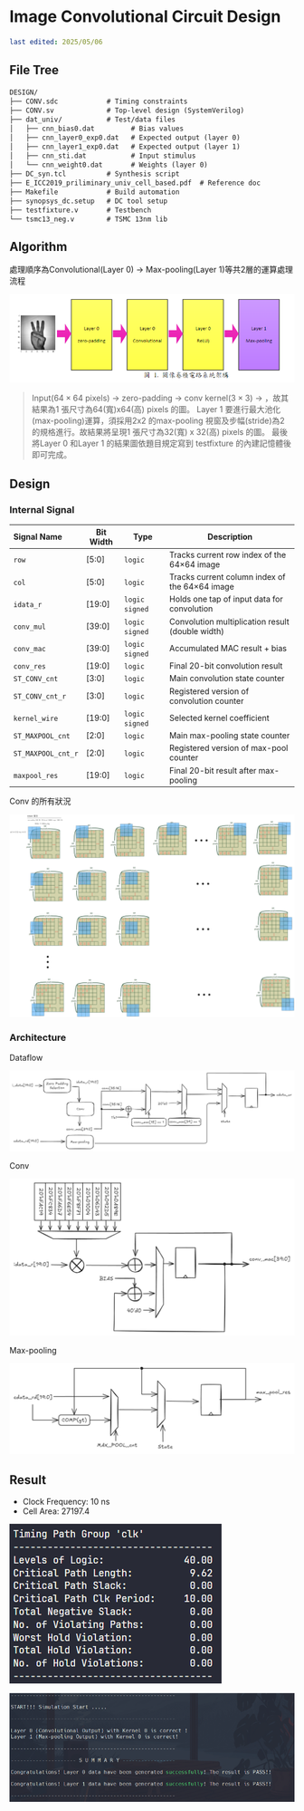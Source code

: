 # Image Convolutional Circuit Design

```YAML 
last edited: 2025/05/06
```

## File Tree

```
DESIGN/
├── CONV.sdc            # Timing constraints
├── CONV.sv             # Top-level design (SystemVerilog)
├── dat_univ/           # Test/data files
│   ├── cnn_bias0.dat         # Bias values
│   ├── cnn_layer0_exp0.dat   # Expected output (layer 0)
│   ├── cnn_layer1_exp0.dat   # Expected output (layer 1)
│   ├── cnn_sti.dat           # Input stimulus
│   └── cnn_weight0.dat       # Weights (layer 0)
├── DC_syn.tcl          # Synthesis script
├── E_ICC2019_priliminary_univ_cell_based.pdf  # Reference doc
├── Makefile            # Build automation
├── synopsys_dc.setup   # DC tool setup
├── testfixture.v       # Testbench
└── tsmc13_neg.v        # TSMC 13nm lib
```

## Algorithm

處理順序為Convolutional(Layer 0) -> Max-pooling(Layer 1)等共2層的運算處理流程

![image-20250423102712054](https://raw.githubusercontent.com/frankxaio/markdwon-image/main/data/image-20250423102712054.png)



>    Input($64\times64$ pixels) -> zero-padding -> conv kernel($3\times3$) -> ，故其結果為1 張尺寸為64(寬)x64(高) pixels 的圖。 Layer  1 要進行最大池化(max-pooling)運算，須採用2x2 的max-pooling 視窗及步幅(stride)為2 的規格進行。故結果將呈現1 張尺寸為32(寬) x 32(高) pixels 的圖。 最後將Layer 0 和Layer 1 的結果圖依題目規定寫到 testfixture 的內建記憶體後即可完成。

## Design

### Internal Signal

| **Signal Name**    | **Bit Width** | **Type**       | **Description**                                  |
| :----------------- | ------------- | -------------- | ------------------------------------------------ |
| `row`              | [5:0]         | `logic`        | Tracks current row index of the 64×64 image      |
| `col`              | [5:0]         | `logic`        | Tracks current column index of the 64×64 image   |
| `idata_r`          | [19:0]        | `logic signed` | Holds one tap of input data for convolution      |
| `conv_mul`         | [39:0]        | `logic signed` | Convolution multiplication result (double width) |
| `conv_mac`         | [39:0]        | `logic signed` | Accumulated MAC result + bias                    |
| `conv_res`         | [19:0]        | `logic`        | Final 20-bit convolution result                  |
| `ST_CONV_cnt`      | [3:0]         | `logic`        | Main convolution state counter                   |
| `ST_CONV_cnt_r`    | [3:0]         | `logic`        | Registered version of convolution counter        |
| `kernel_wire`      | [19:0]        | `logic signed` | Selected kernel coefficient                      |
| `ST_MAXPOOL_cnt`   | [2:0]         | `logic`        | Main max-pooling state counter                   |
| `ST_MAXPOOL_cnt_r` | [2:0]         | `logic`        | Registered version of max-pool counter           |
| `maxpool_res`      | [19:0]        | `logic`        | Final 20-bit result after max-pooling            |

Conv 的所有狀況

![image-20250505161401238](https://raw.githubusercontent.com/frankxaio/markdwon-image/main/data/image-20250505161401238.png)



### Architecture

Dataflow

![image-20250506221554782](https://raw.githubusercontent.com/frankxaio/markdwon-image/main/data/image-20250506221554782.png)

Conv 

![image-20250506221612696](https://raw.githubusercontent.com/frankxaio/markdwon-image/main/data/image-20250506221612696.png)

Max-pooling

![image-20250506221620813](https://raw.githubusercontent.com/frankxaio/markdwon-image/main/data/image-20250506221620813.png)



## Result

-   Clock Frequency: 10 ns
-   Cell Area: 27197.4

![image-20250506233647619](https://raw.githubusercontent.com/frankxaio/markdwon-image/main/data/image-20250506233659637.png)

![image-20250506233603257](https://raw.githubusercontent.com/frankxaio/markdwon-image/main/data/image-20250506233603257.png)

